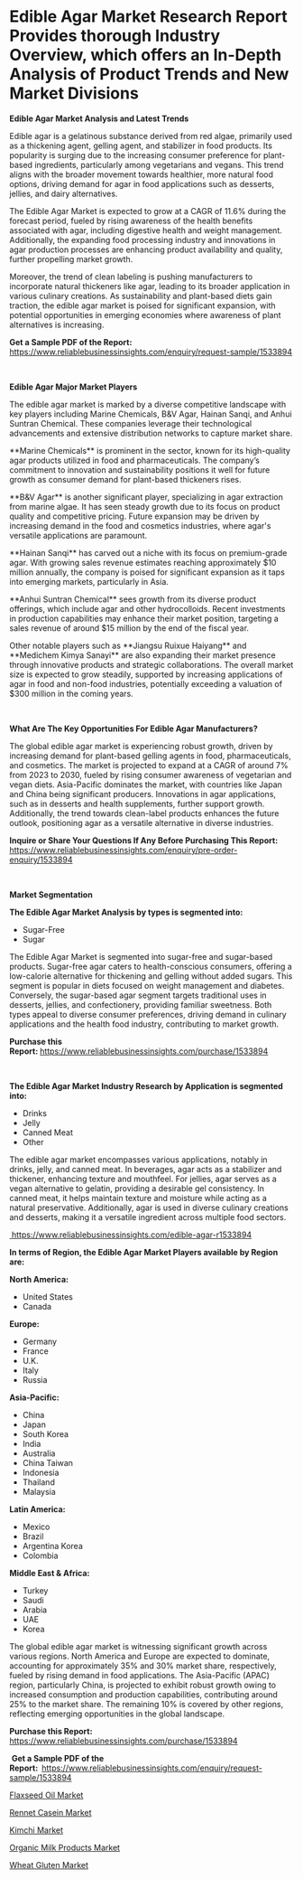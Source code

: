 <p><h1>Edible Agar Market Research Report Provides thorough Industry Overview, which offers an In-Depth Analysis of Product Trends and New Market Divisions</h1></p><p><strong>Edible Agar Market Analysis and Latest Trends</strong></p>
<p><p>Edible agar is a gelatinous substance derived from red algae, primarily used as a thickening agent, gelling agent, and stabilizer in food products. Its popularity is surging due to the increasing consumer preference for plant-based ingredients, particularly among vegetarians and vegans. This trend aligns with the broader movement towards healthier, more natural food options, driving demand for agar in food applications such as desserts, jellies, and dairy alternatives.</p><p>The Edible Agar Market is expected to grow at a CAGR of 11.6% during the forecast period, fueled by rising awareness of the health benefits associated with agar, including digestive health and weight management. Additionally, the expanding food processing industry and innovations in agar production processes are enhancing product availability and quality, further propelling market growth. </p><p>Moreover, the trend of clean labeling is pushing manufacturers to incorporate natural thickeners like agar, leading to its broader application in various culinary creations. As sustainability and plant-based diets gain traction, the edible agar market is poised for significant expansion, with potential opportunities in emerging economies where awareness of plant alternatives is increasing.</p></p>
<p><strong>Get a Sample PDF of the Report:&nbsp;</strong> <a href="https://www.reliablebusinessinsights.com/enquiry/request-sample/1533894?utm_campaign=1138&utm_medium=2&utm_source=Github&utm_content=ia&utm_term=07042025&utm_id=edible-agar">https://www.reliablebusinessinsights.com/enquiry/request-sample/1533894</a></p>
<p>&nbsp;</p>
<p><strong>Edible Agar Major Market Players</strong></p>
<p><p>The edible agar market is marked by a diverse competitive landscape with key players including Marine Chemicals, B&V Agar, Hainan Sanqi, and Anhui Suntran Chemical. These companies leverage their technological advancements and extensive distribution networks to capture market share.</p><p>**Marine Chemicals** is prominent in the sector, known for its high-quality agar products utilized in food and pharmaceuticals. The company’s commitment to innovation and sustainability positions it well for future growth as consumer demand for plant-based thickeners rises.</p><p>**B&V Agar** is another significant player, specializing in agar extraction from marine algae. It has seen steady growth due to its focus on product quality and competitive pricing. Future expansion may be driven by increasing demand in the food and cosmetics industries, where agar's versatile applications are paramount.</p><p>**Hainan Sanqi** has carved out a niche with its focus on premium-grade agar. With growing sales revenue estimates reaching approximately $10 million annually, the company is poised for significant expansion as it taps into emerging markets, particularly in Asia.</p><p>**Anhui Suntran Chemical** sees growth from its diverse product offerings, which include agar and other hydrocolloids. Recent investments in production capabilities may enhance their market position, targeting a sales revenue of around $15 million by the end of the fiscal year.</p><p>Other notable players such as **Jiangsu Ruixue Haiyang** and **Medichem Kimya Sanayi** are also expanding their market presence through innovative products and strategic collaborations. The overall market size is expected to grow steadily, supported by increasing applications of agar in food and non-food industries, potentially exceeding a valuation of $300 million in the coming years.</p></p>
<p>&nbsp;</p>
<p><strong>What Are The Key Opportunities For Edible Agar Manufacturers?</strong></p>
<p><p>The global edible agar market is experiencing robust growth, driven by increasing demand for plant-based gelling agents in food, pharmaceuticals, and cosmetics. The market is projected to expand at a CAGR of around 7% from 2023 to 2030, fueled by rising consumer awareness of vegetarian and vegan diets. Asia-Pacific dominates the market, with countries like Japan and China being significant producers. Innovations in agar applications, such as in desserts and health supplements, further support growth. Additionally, the trend towards clean-label products enhances the future outlook, positioning agar as a versatile alternative in diverse industries.</p></p>
<p><strong>Inquire or Share Your Questions If Any Before Purchasing This Report:</strong> <a href="https://www.reliablebusinessinsights.com/enquiry/pre-order-enquiry/1533894?utm_campaign=1138&utm_medium=2&utm_source=Github&utm_content=ia&utm_term=07042025&utm_id=edible-agar">https://www.reliablebusinessinsights.com/enquiry/pre-order-enquiry/1533894</a></p>
<p>&nbsp;</p>
<p><strong>Market Segmentation</strong></p>
<p><strong>The Edible Agar Market Analysis by types is segmented into:</strong></p>
<p><ul><li>Sugar-Free</li><li>Sugar</li></ul></p>
<p><p>The Edible Agar Market is segmented into sugar-free and sugar-based products. Sugar-free agar caters to health-conscious consumers, offering a low-calorie alternative for thickening and gelling without added sugars. This segment is popular in diets focused on weight management and diabetes. Conversely, the sugar-based agar segment targets traditional uses in desserts, jellies, and confectionery, providing familiar sweetness. Both types appeal to diverse consumer preferences, driving demand in culinary applications and the health food industry, contributing to market growth.</p></p>
<p><strong>Purchase this Report:&nbsp;</strong><a href="https://www.reliablebusinessinsights.com/purchase/1533894?utm_campaign=1138&utm_medium=2&utm_source=Github&utm_content=ia&utm_term=07042025&utm_id=edible-agar">https://www.reliablebusinessinsights.com/purchase/1533894</a></p>
<p>&nbsp;</p>
<p><strong>The Edible Agar Market Industry Research by Application is segmented into:</strong></p>
<p><ul><li>Drinks</li><li>Jelly</li><li>Canned Meat</li><li>Other</li></ul></p>
<p><p>The edible agar market encompasses various applications, notably in drinks, jelly, and canned meat. In beverages, agar acts as a stabilizer and thickener, enhancing texture and mouthfeel. For jellies, agar serves as a vegan alternative to gelatin, providing a desirable gel consistency. In canned meat, it helps maintain texture and moisture while acting as a natural preservative. Additionally, agar is used in diverse culinary creations and desserts, making it a versatile ingredient across multiple food sectors.</p></p>
<p><a href="https://www.reliablebusinessinsights.com/edible-agar-r1533894?utm_campaign=1138&utm_medium=2&utm_source=Github&utm_content=ia&utm_term=07042025&utm_id=edible-agar">&nbsp;https://www.reliablebusinessinsights.com/edible-agar-r1533894</a></p>
<p><strong>In terms of Region, the Edible Agar Market Players available by Region are:</strong></p>
<p>
    <p> <strong> North America: </strong>
        <ul>
            <li>United States</li>
            <li>Canada</li>
        </ul>
        </p> 
    <p> <strong> Europe: </strong>
        <ul>
            <li>Germany</li>
            <li>France</li>
            <li>U.K.</li>
            <li>Italy</li>
            <li>Russia</li>
        </ul>
        </p> 
    <p> <strong> Asia-Pacific: </strong>
        <ul>
            <li>China</li>
            <li>Japan</li>
            <li>South Korea</li>
            <li>India</li>
            <li>Australia</li>
            <li>China Taiwan</li>
            <li>Indonesia</li>
            <li>Thailand</li>
            <li>Malaysia</li>
        </ul>
        </p> 
    <p> <strong> Latin America: </strong>
        <ul>
            <li>Mexico</li>
            <li>Brazil</li>
            <li>Argentina Korea</li>
            <li>Colombia</li>
        </ul>
        </p> 
    <p> <strong> Middle East & Africa: </strong>
        <ul>
            <li>Turkey</li>
            <li>Saudi</li>
            <li>Arabia</li>
            <li>UAE</li>
            <li>Korea</li>
        </ul>
    </p>
    </p>
<p><p>The global edible agar market is witnessing significant growth across various regions. North America and Europe are expected to dominate, accounting for approximately 35% and 30% market share, respectively, fueled by rising demand in food applications. The Asia-Pacific (APAC) region, particularly China, is projected to exhibit robust growth owing to increased consumption and production capabilities, contributing around 25% to the market share. The remaining 10% is covered by other regions, reflecting emerging opportunities in the global landscape.</p></p>
<p><strong>Purchase this Report: </strong><a href="https://www.reliablebusinessinsights.com/purchase/1533894?utm_campaign=1138&utm_medium=2&utm_source=Github&utm_content=ia&utm_term=07042025&utm_id=edible-agar">https://www.reliablebusinessinsights.com/purchase/1533894</a></p>
<p>&nbsp;<strong>Get a Sample PDF of the Report:&nbsp;&nbsp;</strong><a href="https://www.reliablebusinessinsights.com/enquiry/request-sample/1533894?utm_campaign=1138&utm_medium=2&utm_source=Github&utm_content=ia&utm_term=07042025&utm_id=edible-agar">https://www.reliablebusinessinsights.com/enquiry/request-sample/1533894</a></p>
<p><strong></strong></p>
<p><p><a href="https://github.com/rutupueyed/Market-Research-Report-List-1/blob/main/flaxseed-oil-market.md?utm_campaign=1138&utm_medium=2&utm_source=Github&utm_content=ia&utm_term=07042025&utm_id=edible-agar">Flaxseed Oil Market</a></p><p><a href="https://github.com/paullsiskec4/Market-Research-Report-List-1/blob/main/rennet-casein-market.md?utm_campaign=1138&utm_medium=2&utm_source=Github&utm_content=ia&utm_term=07042025&utm_id=edible-agar">Rennet Casein Market</a></p><p><a href="https://github.com/roehrtizonov/Market-Research-Report-List-1/blob/main/kimchi-market.md?utm_campaign=1138&utm_medium=2&utm_source=Github&utm_content=ia&utm_term=07042025&utm_id=edible-agar">Kimchi Market</a></p><p><a href="https://github.com/altafvaraswj/Market-Research-Report-List-1/blob/main/organic-milk-products-market.md?utm_campaign=1138&utm_medium=2&utm_source=Github&utm_content=ia&utm_term=07042025&utm_id=edible-agar">Organic Milk Products Market</a></p><p><a href="https://github.com/hurstsaqibyl/Market-Research-Report-List-1/blob/main/wheat-gluten-market.md?utm_campaign=1138&utm_medium=2&utm_source=Github&utm_content=ia&utm_term=07042025&utm_id=edible-agar">Wheat Gluten Market</a></p></p>